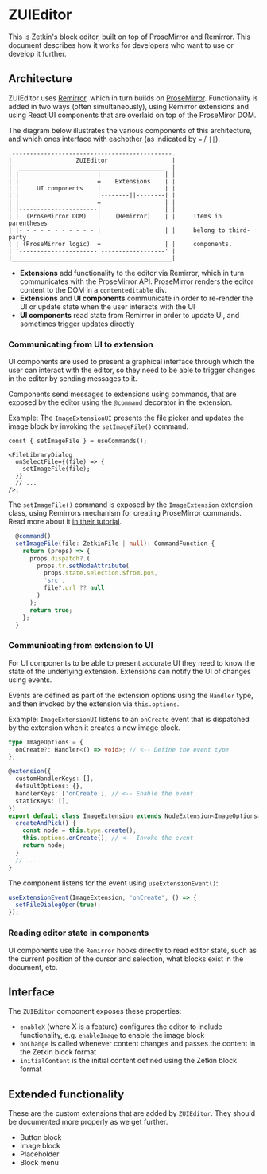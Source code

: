 # ZUIEditor

This is Zetkin's block editor, built on top of ProseMirror and Remirror. This
document describes how it works for developers who want to use or develop it
further.

## Architecture

ZUIEditor uses [Remirror](https://www.remirror.io/), which in turn builds on
[ProseMirror](https://prosemirror.net/). Functionality is added in two ways
(often simultaneously), using Remirror extensions and using React UI components
that are overlaid on top of the ProseMiror DOM.

The diagram below illustrates the various components of this architecture, and
which ones interface with eachother (as indicated by `=` / `||`).

```
.---------------------------------------------.
|                  ZUIEditor                  |
|  _________________________________________  |
| |                      |                  | |
| |                      =    Extensions    | |
| |     UI components    |                  | |
| |                      |--------||--------| |
| |                      =                  | |
| |----------------------|                  | |
| |  (ProseMirror DOM)   |    (Remirror)    | |     Items in parentheses
| |- - - - - - - - - - - |                  | |     belong to third-party
| | (ProseMirror logic)  =                  | |     components.
| '----------------------'------------------' |
|_____________________________________________|
```

- **Extensions** add functionality to the editor via Remirror, which in turn
  communicates with the ProseMirror API. ProseMirror renders the editor content
  to the DOM in a `contenteditable` div.
- **Extensions** and **UI components** communicate in order to re-render the UI
  or update state when the user interacts with the UI
- **UI components** read state from Remirror in order to update UI, and
  sometimes trigger updates directly

### Communicating from UI to extension

UI components are used to present a graphical interface through which the user
can interact with the editor, so they need to be able to trigger changes in the
editor by sending messages to it.

Components send messages to extensions using commands, that are exposed by the
editor using the `@command` decorator in the extension.

Example: The `ImageExtensionUI` presents the file picker and updates the image
block by invoking the `setImageFile()` command.

```tsx
const { setImageFile } = useCommands();

<FileLibraryDialog
  onSelectFile={(file) => {
    setImageFile(file);
  }}
  // ...
/>;
```

The `setImageFile()` command is exposed by the `ImageExtension` extension class,
using Remirrors mechanism for creating ProseMirror commands. Read more about it
[in their tutorial](https://www.remirror.io/docs/getting-started/custom-extension#add-commands).

```ts
  @command()
  setImageFile(file: ZetkinFile | null): CommandFunction {
    return (props) => {
      props.dispatch?.(
        props.tr.setNodeAttribute(
          props.state.selection.$from.pos,
          'src',
          file?.url ?? null
        )
      );
      return true;
    };
  }
```

### Communicating from extension to UI

For UI components to be able to present accurate UI they need to know the state
of the underlying extension. Extensions can notify the UI of changes using
events.

Events are defined as part of the extension options using the `Handler` type,
and then invoked by the extension via `this.options`.

Example: `ImageExtensionUI` listens to an `onCreate` event that is dispatched by
the extension when it creates a new image block.

```ts
type ImageOptions = {
  onCreate?: Handler<() => void>; // <-- Define the event type
};

@extension({
  customHandlerKeys: [],
  defaultOptions: {},
  handlerKeys: ['onCreate'], // <-- Enable the event
  staticKeys: [],
})
export default class ImageExtension extends NodeExtension<ImageOptions> {
  createAndPick() {
    const node = this.type.create();
    this.options.onCreate(); // <-- Invoke the event
    return node;
  }
  // ...
}
```

The component listens for the event using `useExtensionEvent()`:

```ts
useExtensionEvent(ImageExtension, 'onCreate', () => {
  setFileDialogOpen(true);
});
```

### Reading editor state in components

UI components use the `Remirror` hooks directly to read editor state, such as
the current position of the cursor and selection, what blocks exist in the
document, etc.

## Interface

The `ZUIEditor` component exposes these properties:

- `enableX` (where X is a feature) configures the editor to include
  functionality, e.g. `enableImage` to enable the image block
- `onChange` is called whenever content changes and passes the content in the
  Zetkin block format
- `initialContent` is the initial content defined using the Zetkin block format

## Extended functionality

These are the custom extensions that are added by `ZUIEditor`. They should be
documented more properly as we get further.

- Button block
- Image block
- Placeholder
- Block menu
